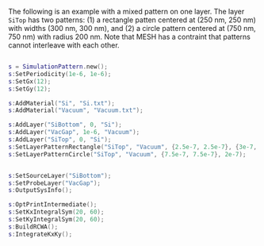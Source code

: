 The following is an example with a mixed pattern on one layer. The layer `SiTop` has two patterns: (1) a rectangle patten centered at (250 nm, 250 nm) with widths (300 nm, 300 nm), and (2) a circle pattern centered at (750 nm, 750 nm) with radius 200 nm. Note that MESH has a contraint that patterns cannot interleave with each other.

```lua

s = SimulationPattern.new();
s:SetPeriodicity(1e-6, 1e-6);
s:SetGx(12);
s:SetGy(12);

s:AddMaterial("Si", "Si.txt");
s:AddMaterial("Vacuum", "Vacuum.txt");

s:AddLayer("SiBottom", 0, "Si");
s:AddLayer("VacGap", 1e-6, "Vacuum");
s:AddLayer("SiTop", 0, "Si");
s:SetLayerPatternRectangle("SiTop", "Vacuum", {2.5e-7, 2.5e-7}, {3e-7, 3e-7});
s:SetLayerPatternCircle("SiTop", "Vacuum", {7.5e-7, 7.5e-7}, 2e-7);


s:SetSourceLayer("SiBottom");
s:SetProbeLayer("VacGap");
s:OutputSysInfo();

s:OptPrintIntermediate();
s:SetKxIntegralSym(20, 60);
s:SetKyIntegralSym(20, 60);
s:BuildRCWA();
s:IntegrateKxKy();

```
